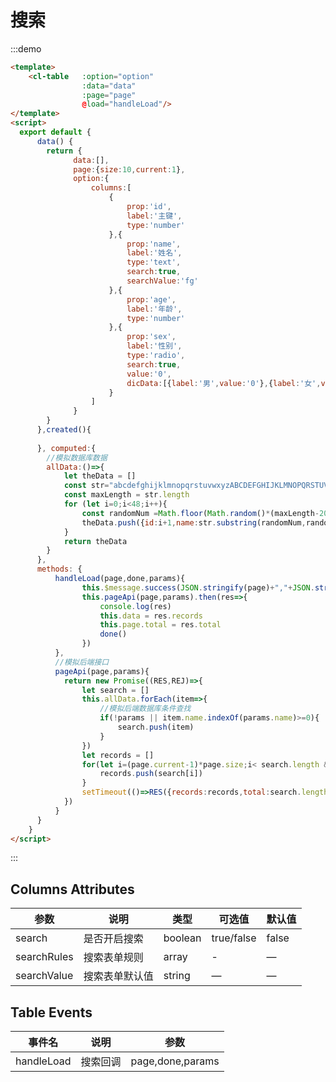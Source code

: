 # 搜索

:::demo
```html
<template>
    <cl-table   :option="option" 
                :data="data"
                :page="page"
                @load="handleLoad"/>
</template>
<script>
  export default {
      data() {
        return {
              data:[],
              page:{size:10,current:1},
              option:{
                  columns:[
                      {
                          prop:'id',
                          label:'主键',
                          type:'number'
                      },{
                          prop:'name',
                          label:'姓名',
                          type:'text',
                          search:true,
                          searchValue:'fg'
                      },{
                          prop:'age',
                          label:'年龄',
                          type:'number'
                      },{
                          prop:'sex',
                          label:'性别',
                          type:'radio',
                          search:true,
                          value:'0',
                          dicData:[{label:'男',value:'0'},{label:'女',value:'1'}]
                      }
                  ]
              }           
        }
      },created(){
          
      }, computed:{
        //模拟数据库数据
        allData:()=>{
            let theData = []
            const str="abcdefghijklmnopqrstuvwxyzABCDEFGHIJKLMNOPQRSTUVWXYZ0123456789"
            const maxLength = str.length
            for (let i=0;i<48;i++){
                const randomNum =Math.floor(Math.random()*(maxLength-20))
                theData.push({id:i+1,name:str.substring(randomNum,randomNum+20),age:randomNum,sex: randomNum%2===0?'0':'1'})
            }
            return theData
        }
      },
      methods: {
          handleLoad(page,done,params){
                this.$message.success(JSON.stringify(page)+","+JSON.stringify(params))
                this.pageApi(page,params).then(res=>{
                    console.log(res)
                    this.data = res.records
                    this.page.total = res.total
                    done()
                })
          },
          //模拟后端接口
          pageApi(page,params){
            return new Promise((RES,REJ)=>{
                let search = []
                this.allData.forEach(item=>{
                    //模拟后端数据库条件查找
                    if(!params || item.name.indexOf(params.name)>=0){
                        search.push(item)
                    }
                })
                let records = []
                for(let i=(page.current-1)*page.size;i< search.length && i<page.current*page.size;i++){
                    records.push(search[i])
                }
                setTimeout(()=>RES({records:records,total:search.length}),500)
            })
          }
      }
    }
</script>
```
:::

## Columns Attributes<span id="columns"></span>
| 参数      | 说明          | 类型      | 可选值                           | 默认值  |
|---------- |-------------- |---------- |--------------------------------  |-------- |
| search            | 是否开启搜索         | boolean | true/false     | false      |
| searchRules    | 搜索表单规则 | array | - | — |
| searchValue | 搜索表单默认值 | string | — | — |

## Table Events
| 事件名 | 说明 | 参数 |
| ---- | ---- | ---- |
| handleLoad |  搜索回调| page,done,params |

